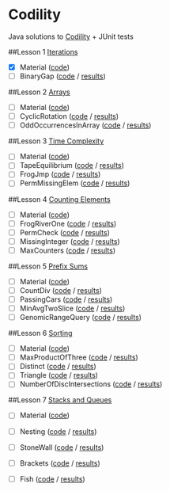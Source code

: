 # Codility
Java solutions to [Codility](https://codility.com/programmers/lessons/) + JUnit tests

##Lesson 1 [Iterations](https://codility.com/programmers/lessons/18)
- [x] Material ([code](#))
- [ ] BinaryGap ([code](#) / [results](#))

##Lesson 2 [Arrays](https://codility.com/programmers/lessons/17)
- [ ] Material ([code](#))
- [ ] CyclicRotation ([code](#) / [results](#))
- [ ] OddOccurrencesInArray ([code](#) / [results](#))

##Lesson 3 [Time Complexity](https://codility.com/programmers/lessons/1)
- [ ] Material ([code](#))
- [ ] TapeEquilibrium ([code](#) / [results](#))
- [ ] FrogJmp ([code](#) / [results](#))
- [ ] PermMissingElem ([code](#) / [results](#))

##Lesson 4 [Counting Elements](https://codility.com/programmers/lessons/2)
- [ ] Material ([code](#))
- [ ] FrogRiverOne ([code](#) / [results](#))
- [ ] PermCheck ([code](#) / [results](#))
- [ ] MissingInteger ([code](#) / [results](#))
- [ ] MaxCounters ([code](#) / [results](#))

##Lesson 5 [Prefix Sums](https://codility.com/programmers/lessons/3)
- [ ] Material ([code](#))
- [ ] CountDiv ([code](#) / [results](#))
- [ ] PassingCars ([code](#) / [results](#))
- [ ] MinAvgTwoSlice ([code](#) / [results](#))
- [ ] GenomicRangeQuery ([code](#) / [results](#))

##Lesson 6 [Sorting](https://codility.com/programmers/lessons/4)
- [ ] Material ([code](#))
- [ ] MaxProductOfThree ([code](#) / [results](#))
- [ ] Distinct ([code](#) / [results](#))
- [ ] Triangle ([code](#) / [results](#))
- [ ] NumberOfDiscIntersections ([code](#) / [results](#))

##Lesson 7 [Stacks and Queues](https://codility.com/programmers/lessons/5)
- [ ] Material ([code](#))
- [ ] Nesting ([code](#) / [results](#))
- [ ] StoneWall ([code](#) / [results](#))
- [ ] Brackets ([code](#) / [results](#))
- [ ] Fish ([code](#) / [results](#))

